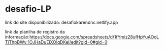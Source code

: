 # desafio-LP

link do site disponibilizado: desafiokarendnc.netlify.app

link da planilha de registro da informação:https://docs.google.com/spreadsheets/d/1fYmiz28ufHpYuAOoLTiThpBWv_1OJHaDuElXOIqDKeI/edit?gid=0#gid=0
